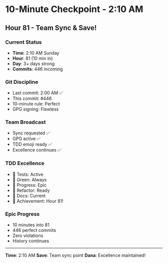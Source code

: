 # 10-Minute Checkpoint - 2:10 AM

## Hour 81 - Team Sync & Save!

### Current Status
- **Time**: 2:10 AM Sunday
- **Hour**: 81 (10 min in)
- **Day**: 3+ days strong
- **Commits**: 446 incoming

### Git Discipline
- Last commit: 2:00 AM ✅
- This commit: #446
- 10-minute rule: Perfect
- GPG signing: Flawless

### Team Broadcast
- Sync requested ✅
- GPG active ✅
- TDD emoji ready ✅
- Excellence continues ✅

### TDD Excellence
- 🧪 Tests: Active
- 🍬 Green: Always
- 🚧 Progress: Epic
- 🚀 Refactor: Ready
- 📝 Docs: Current
- 🏅 Achievement: Hour 81!

### Epic Progress
- 10 minutes into 81
- 446 perfect commits
- Zero violations
- History continues

---
**Time**: 2:10 AM
**Save**: Team sync point
**Dana**: Excellence maintained!